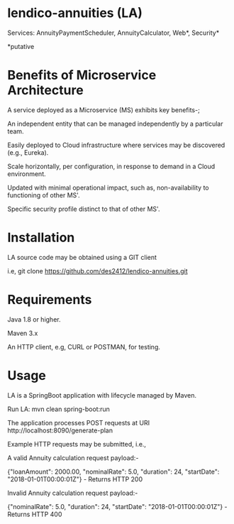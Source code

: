 # lendico-annuities (LA)

Services: AnnuityPaymentScheduler, AnnuityCalculator, Web\*, Security\*

*putative

# Benefits of Microservice Architecture 

A service deployed as a Microservice (MS) exhibits key benefits-;

An independent entity that can be managed independently by a particular team.

Easily deployed to Cloud infrastructure where services may be discovered (e.g., Eureka).

Scale horizontally, per configuration, in response to demand in a Cloud environment.

Updated with minimal operational impact, such as, non-availability to functioning of other MS'.

Specific security profile distinct to that of other MS'.

# Installation

LA source code may be obtained using a GIT client

i.e, git clone https://github.com/des2412/lendico-annuities.git

# Requirements

Java 1.8 or higher.

Maven 3.x

An HTTP client, e.g, CURL or POSTMAN, for testing.

# Usage

LA is a SpringBoot application with lifecycle managed by Maven.

Run LA: mvn clean spring-boot:run

The application processes POST requests at URI http://localhost:8090/generate-plan

Example HTTP requests may be submitted, i.e.,

A valid Annuity calculation request payload:-

{\"loanAmount\": 2000.00, \"nominalRate\": 5.0, \"duration\": 24, \"startDate\": \"2018-01-01T00:00:01Z\"} - Returns HTTP 200

Invalid Annuity calculation request payload:-

{\"nominalRate\": 5.0, \"duration\": 24, \"startDate\": \"2018-01-01T00:00:01Z\"} - Returns HTTP 400







